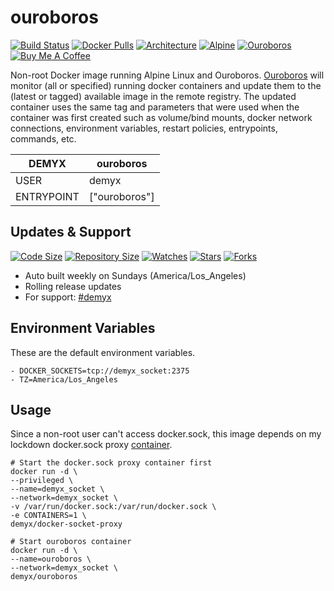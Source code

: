 # ouroboros
[![Build Status](https://img.shields.io/travis/demyxco/ouroboros?style=flat)](https://travis-ci.org/demyxco/ouroboros)
[![Docker Pulls](https://img.shields.io/docker/pulls/demyx/ouroboros?style=flat&color=blue)](https://hub.docker.com/r/demyx/ouroboros)
[![Architecture](https://img.shields.io/badge/linux-amd64-important?style=flat&color=blue)](https://hub.docker.com/r/demyx/ouroboros)
[![Alpine](https://img.shields.io/badge/alpine-3.9.2-informational?style=flat&color=blue)](https://hub.docker.com/r/demyx/ouroboros)
[![Ouroboros](https://img.shields.io/badge/ouroboros-1.4.2-informational?style=flat&color=blue)](https://hub.docker.com/r/demyx/ouroboros)
[![Buy Me A Coffee](https://img.shields.io/badge/buy_me_coffee-$5-informational?style=flat&color=blue)](https://www.buymeacoffee.com/VXqkQK5tb)

Non-root Docker image running Alpine Linux and Ouroboros. [Ouroboros](https://github.com/pyouroboros/ouroboros) will monitor (all or specified) running docker containers and update them to the (latest or tagged) available image in the remote registry. The updated container uses the same tag and parameters that were used when the container was first created such as volume/bind mounts, docker network connections, environment variables, restart policies, entrypoints, commands, etc.

DEMYX | ouroboros
--- | ---
USER | demyx
ENTRYPOINT | ["ouroboros"]

## Updates & Support
[![Code Size](https://img.shields.io/github/languages/code-size/demyxco/ouroboros?style=flat&color=blue)](https://github.com/demyxco/ouroboros)
[![Repository Size](https://img.shields.io/github/repo-size/demyxco/ouroboros?style=flat&color=blue)](https://github.com/demyxco/ouroboros)
[![Watches](https://img.shields.io/github/watchers/demyxco/ouroboros?style=flat&color=blue)](https://github.com/demyxco/ouroboros)
[![Stars](https://img.shields.io/github/stars/demyxco/ouroboros?style=flat&color=blue)](https://github.com/demyxco/ouroboros)
[![Forks](https://img.shields.io/github/forks/demyxco/ouroboros?style=flat&color=blue)](https://github.com/demyxco/ouroboros)

* Auto built weekly on Sundays (America/Los_Angeles)
* Rolling release updates
* For support: [#demyx](https://webchat.freenode.net/?channel=#demyx)

## Environment Variables
These are the default environment variables.

```
- DOCKER_SOCKETS=tcp://demyx_socket:2375
- TZ=America/Los_Angeles
```

## Usage
Since a non-root user can't access docker.sock, this image depends on my lockdown docker.sock proxy [container](https://github.com/demyxco/docker-socket-proxy).

```
# Start the docker.sock proxy container first
docker run -d \
--privileged \
--name=demyx_socket \
--network=demyx_socket \
-v /var/run/docker.sock:/var/run/docker.sock \
-e CONTAINERS=1 \
demyx/docker-socket-proxy

# Start ouroboros container
docker run -d \
--name=ouroboros \
--network=demyx_socket \
demyx/ouroboros
```
